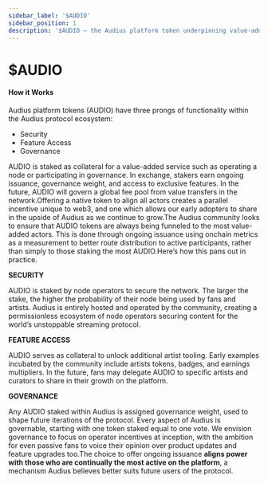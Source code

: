 ```yaml
---
sidebar_label: '$AUDIO'
sidebar_position: 1
description: '$AUDIO — the Audius platform token underpinning value-added actions in Audius'
---
```


# $AUDIO

#### How it Works

Audius platform tokens \(AUDIO\) have three prongs of functionality within the Audius protocol ecosystem:

* Security
* Feature Access
* Governance

AUDIO is staked as collateral for a value-added service such as operating a node or participating in governance. In exchange, stakers earn ongoing issuance, governance weight, and access to exclusive features. In the future, AUDIO will govern a global fee pool from value transfers in the network.Offering a native token to align all actors creates a parallel incentive unique to web3, and one which allows our early adopters to share in the upside of Audius as we continue to grow.The Audius community looks to ensure that AUDIO tokens are always being funneled to the most value-added actors. This is done through ongoing issuance using onchain metrics as a measurement to better route distribution to active participants, rather than simply to those staking the most AUDIO.Here’s how this pans out in practice.

**SECURITY**

AUDIO is staked by node operators to secure the network. The larger the stake, the higher the probability of their node being used by fans and artists. Audius is entirely hosted and operated by the community, creating a permissionless ecosystem of node operators securing content for the world’s unstoppable streaming protocol.

**FEATURE ACCESS**

AUDIO serves as collateral to unlock additional artist tooling. Early examples incubated by the community include artists tokens, badges, and earnings multipliers. In the future, fans may delegate AUDIO to specific artists and curators to share in their growth on the platform.

**GOVERNANCE**

Any AUDIO staked within Audius is assigned governance weight, used to shape future iterations of the protocol. Every aspect of Audius is governable, starting with one token staked equal to one vote. We envision governance to focus on operator incentives at inception, with the ambition for even passive fans to voice their opinion over product updates and feature upgrades too.The choice to offer ongoing issuance **aligns power with those who are continually the most active on the platform**, a mechanism Audius believes better suits future users of the protocol.
